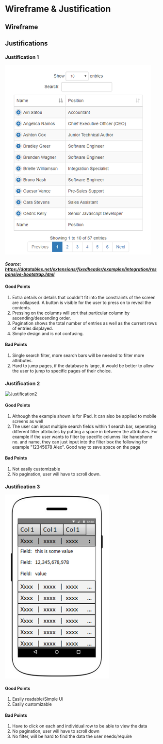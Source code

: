 # Wireframe & Justification

## Wireframe

## Justifications

### Justification 1

![Justification1](assets/MobileExample1.png)
##### Source: https://datatables.net/extensions/fixedheader/examples/integration/responsive-bootstrap.html

#### Good Points

1. Extra details or details that couldn't fit into the constraints of the screen are collapsed. A button is visible for the user to press on to reveal the contents.
2. Pressing on the columns will sort that particular column by ascending/descending order.
3. Pagination shows the total number of entries as well as the current rows of entries displayed.
4. Simple design and is not confusing.

#### Bad Points

1. Single search filter, more search bars will be needed to filter more attributes.
2. Hard to jump pages, if the database is large, it would be better to allow the user to jump to specific pages of their choice.

### Justification 2

![Justification2](https://media.springernature.com/lw685/springer-static/image/art%3A10.1186%2Fs13059-015-0595-3/MediaObjects/13059_2015_595_Fig1_HTML.gif)

#### Good Points

1. Although the example shown is for iPad. It can also be applied to mobile screens as well
2. The user can input multiple search fields within 1 search bar, seperating different filter attributes by putting a space in between the attributes. For example
   if the user wants to filter by specific columns like handphone no. and name, they can just input into the filter box the following for example "12345678 Alex". Good way to save space on the page

#### Bad Points

1. Not easily customizable
2. No pagination, user will have to scroll down.

### Justification 3

![Justification3](assets/sampleDataViewer.png)

#### Good Points

1. Easily readable/Simple UI
2. Easily customizable

#### Bad Points

1. Have to click on each and individual row to be able to view the data
2. No pagination, user will have to scroll down
3. No filter, will be hard to find the data the user needs/require
